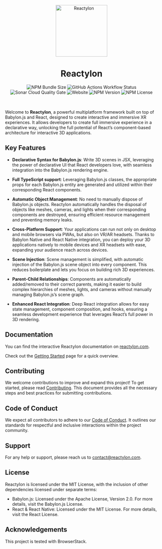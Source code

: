 <div align="center">
  <a href="https://www.reactylon.com">
      <img height="170" alt="Reactylon" src="https://www.reactylon.com/logo.svg">
  </a>
  <h1>Reactylon</h1>
</div>

<div align="center">
  <img alt="NPM Bundle Size" src="https://img.shields.io/bundlephobia/minzip/reactylon">
  <img alt="GitHub Actions Workflow Status" src="https://img.shields.io/github/actions/workflow/status/simonedevit/reactylon/build.yml?label=test%2Fbuild">
  <img alt="Sonar Cloud Quality Gate" src="https://sonarcloud.io/api/project_badges/measure?project=simonedevit_reactylon&metric=alert_status">
  <img alt="Website" src="https://img.shields.io/website?url=https%3A%2F%2Fwww.reactylon.com&up_message=online&label=reactylon.com">
  <img alt="NPM Version" src="https://img.shields.io/npm/v/reactylon">
  <img alt="NPM License" src="https://img.shields.io/npm/l/reactylon">
</div>

<br />
<br />

Welcome to **Reactylon**, a powerful multiplatform framework built on top of Babylon.js and React, designed to create interactive and immersive XR experiences. It allows developers to create full immersive experience in a declarative way, unlocking the full potential of React’s component-based architecture for interactive 3D applications.

## Key Features
- **Declarative Syntax for Babylon.js**: Write 3D scenes in JSX, leveraging the power of declarative UI that React developers love, with seamless integration into the Babylon.js rendering engine.

- **Full TypeScript support**: Leveraging Babylon.js classes, the appropriate props for each Babylon.js entity are generated and utilized within their corresponding React components.

- **Automatic Object Management**: No need to manually dispose of Babylon.js objects. Reactylon automatically handles the disposal of objects like meshes, cameras, and lights when their corresponding components are destroyed, ensuring efficient resource management and preventing memory leaks.

- **Cross-Platform Support**: Your applications can run not only on desktop and mobile browsers via PWAs, but also on VR/AR headsets. Thanks to Babylon Native and React Native integration, you can deploy your 3D applications natively to mobile devices and XR headsets with ease, expanding your audience reach across devices.

- **Scene Injection**: Scene management is simplified, with automatic injection of the Babylon.js scene object into every component. This reduces boilerplate and lets you focus on building rich 3D experiences.

- **Parent-Child Relationships**: Components are automatically added/removed to their correct parents, making it easier to build complex hierarchies of meshes, lights, and cameras without manually managing Babylon.js’s scene graph.

- **Enhanced React Integration**: Deep React integration allows for easy state management, component composition, and hooks, ensuring a seamless development experience that leverages React’s full power in 3D rendering.

## Documentation
You can find the interactive Reactylon documentation on [reactylon.com](https://www.reactylon.com).

Check out the [Getting Started](https://www.reactylon.com/docs/getting-started) page for a quick overview.

## Contributing
We welcome contributions to improve and expand this project! To get started, please read [Contributing](CONTRIBUTING.md). This document provides all the necessary steps and best practices for submitting contributions.

## Code of Conduct
We expect all contributors to adhere to our [Code of Conduct](CODE_OF_CONDUCT.md). It outlines our standards for respectful and inclusive interactions within the project community.

## Support
For any help or support, please reach us to contact@reactylon.com.

## License
Reactylon is licensed under the MIT License, with the inclusion of other dependencies licensed under separate terms:

- Babylon.js: Licensed under the Apache License, Version 2.0. For more details, visit the Babylon.js License.
- React & React Native: Licensed under the MIT License. For more details, visit the React License.

## Acknowledgements
This project is tested with BrowserStack.

